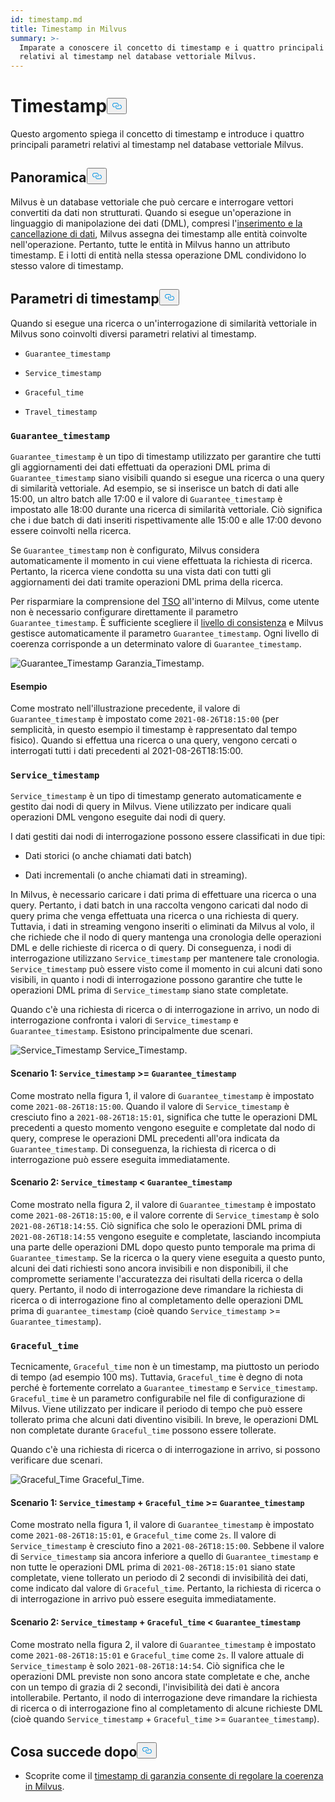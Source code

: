 ```yaml
---
id: timestamp.md
title: Timestamp in Milvus
summary: >-
  Imparate a conoscere il concetto di timestamp e i quattro principali parametri
  relativi al timestamp nel database vettoriale Milvus.
---
```


<h1 id="Timestamp" class="common-anchor-header">Timestamp<button data-href="#Timestamp" class="anchor-icon" translate="no">
      <svg translate="no"
        aria-hidden="true"
        focusable="false"
        height="20"
        version="1.1"
        viewBox="0 0 16 16"
        width="16"
      >
        <path
          fill="#0092E4"
          fill-rule="evenodd"
          d="M4 9h1v1H4c-1.5 0-3-1.69-3-3.5S2.55 3 4 3h4c1.45 0 3 1.69 3 3.5 0 1.41-.91 2.72-2 3.25V8.59c.58-.45 1-1.27 1-2.09C10 5.22 8.98 4 8 4H4c-.98 0-2 1.22-2 2.5S3 9 4 9zm9-3h-1v1h1c1 0 2 1.22 2 2.5S13.98 12 13 12H9c-.98 0-2-1.22-2-2.5 0-.83.42-1.64 1-2.09V6.25c-1.09.53-2 1.84-2 3.25C6 11.31 7.55 13 9 13h4c1.45 0 3-1.69 3-3.5S14.5 6 13 6z"
        ></path>
      </svg>
    </button></h1><p>Questo argomento spiega il concetto di timestamp e introduce i quattro principali parametri relativi al timestamp nel database vettoriale Milvus.</p>
<h2 id="Overview" class="common-anchor-header">Panoramica<button data-href="#Overview" class="anchor-icon" translate="no">
      <svg translate="no"
        aria-hidden="true"
        focusable="false"
        height="20"
        version="1.1"
        viewBox="0 0 16 16"
        width="16"
      >
        <path
          fill="#0092E4"
          fill-rule="evenodd"
          d="M4 9h1v1H4c-1.5 0-3-1.69-3-3.5S2.55 3 4 3h4c1.45 0 3 1.69 3 3.5 0 1.41-.91 2.72-2 3.25V8.59c.58-.45 1-1.27 1-2.09C10 5.22 8.98 4 8 4H4c-.98 0-2 1.22-2 2.5S3 9 4 9zm9-3h-1v1h1c1 0 2 1.22 2 2.5S13.98 12 13 12H9c-.98 0-2-1.22-2-2.5 0-.83.42-1.64 1-2.09V6.25c-1.09.53-2 1.84-2 3.25C6 11.31 7.55 13 9 13h4c1.45 0 3-1.69 3-3.5S14.5 6 13 6z"
        ></path>
      </svg>
    </button></h2><p>Milvus è un database vettoriale che può cercare e interrogare vettori convertiti da dati non strutturati. Quando si esegue un'operazione in linguaggio di manipolazione dei dati (DML), compresi l'<a href="https://milvus.io/docs/v2.1.x/data_processing.md">inserimento e la cancellazione di dati</a>, Milvus assegna dei timestamp alle entità coinvolte nell'operazione. Pertanto, tutte le entità in Milvus hanno un attributo timestamp. E i lotti di entità nella stessa operazione DML condividono lo stesso valore di timestamp.</p>
<h2 id="Timestamp-parameters" class="common-anchor-header">Parametri di timestamp<button data-href="#Timestamp-parameters" class="anchor-icon" translate="no">
      <svg translate="no"
        aria-hidden="true"
        focusable="false"
        height="20"
        version="1.1"
        viewBox="0 0 16 16"
        width="16"
      >
        <path
          fill="#0092E4"
          fill-rule="evenodd"
          d="M4 9h1v1H4c-1.5 0-3-1.69-3-3.5S2.55 3 4 3h4c1.45 0 3 1.69 3 3.5 0 1.41-.91 2.72-2 3.25V8.59c.58-.45 1-1.27 1-2.09C10 5.22 8.98 4 8 4H4c-.98 0-2 1.22-2 2.5S3 9 4 9zm9-3h-1v1h1c1 0 2 1.22 2 2.5S13.98 12 13 12H9c-.98 0-2-1.22-2-2.5 0-.83.42-1.64 1-2.09V6.25c-1.09.53-2 1.84-2 3.25C6 11.31 7.55 13 9 13h4c1.45 0 3-1.69 3-3.5S14.5 6 13 6z"
        ></path>
      </svg>
    </button></h2><p>Quando si esegue una ricerca o un'interrogazione di similarità vettoriale in Milvus sono coinvolti diversi parametri relativi al timestamp.</p>
<ul>
<li><p><code translate="no">Guarantee_timestamp</code></p></li>
<li><p><code translate="no">Service_timestamp</code></p></li>
<li><p><code translate="no">Graceful_time</code></p></li>
<li><p><code translate="no">Travel_timestamp</code></p></li>
</ul>
<h3 id="Guaranteetimestamp" class="common-anchor-header"><code translate="no">Guarantee_timestamp</code></h3><p><code translate="no">Guarantee_timestamp</code> è un tipo di timestamp utilizzato per garantire che tutti gli aggiornamenti dei dati effettuati da operazioni DML prima di <code translate="no">Guarantee_timestamp</code> siano visibili quando si esegue una ricerca o una query di similarità vettoriale. Ad esempio, se si inserisce un batch di dati alle 15:00, un altro batch alle 17:00 e il valore di <code translate="no">Guarantee_timestamp</code> è impostato alle 18:00 durante una ricerca di similarità vettoriale. Ciò significa che i due batch di dati inseriti rispettivamente alle 15:00 e alle 17:00 devono essere coinvolti nella ricerca.</p>
<p>Se <code translate="no">Guarantee_timestamp</code> non è configurato, Milvus considera automaticamente il momento in cui viene effettuata la richiesta di ricerca. Pertanto, la ricerca viene condotta su una vista dati con tutti gli aggiornamenti dei dati tramite operazioni DML prima della ricerca.</p>
<p>Per risparmiare la comprensione del <a href="https://github.com/milvus-io/milvus/blob/master/docs/design_docs/20211214-milvus_hybrid_ts.md">TSO</a> all'interno di Milvus, come utente non è necessario configurare direttamente il parametro <code translate="no">Guarantee_timestamp</code>. È sufficiente scegliere il <a href="https://milvus.io/docs/v2.1.x/consistency.md">livello di consistenza</a> e Milvus gestisce automaticamente il parametro <code translate="no">Guarantee_timestamp</code>. Ogni livello di coerenza corrisponde a un determinato valore di <code translate="no">Guarantee_timestamp</code>.</p>
<p>
  
   <span class="img-wrapper"> <img translate="no" src="/docs/v2.5.x/assets/Guarantee_Timestamp.png" alt="Guarantee_Timestamp" class="doc-image" id="guarantee_timestamp" />
   </span> <span class="img-wrapper"> <span>Garanzia_Timestamp</span>. </span></p>
<h4 id="Example" class="common-anchor-header">Esempio</h4><p>Come mostrato nell'illustrazione precedente, il valore di <code translate="no">Guarantee_timestamp</code> è impostato come <code translate="no">2021-08-26T18:15:00</code> (per semplicità, in questo esempio il timestamp è rappresentato dal tempo fisico). Quando si effettua una ricerca o una query, vengono cercati o interrogati tutti i dati precedenti al 2021-08-26T18:15:00.</p>
<h3 id="Servicetimestamp" class="common-anchor-header"><code translate="no">Service_timestamp</code></h3><p><code translate="no">Service_timestamp</code> è un tipo di timestamp generato automaticamente e gestito dai nodi di query in Milvus. Viene utilizzato per indicare quali operazioni DML vengono eseguite dai nodi di query.</p>
<p>I dati gestiti dai nodi di interrogazione possono essere classificati in due tipi:</p>
<ul>
<li><p>Dati storici (o anche chiamati dati batch)</p></li>
<li><p>Dati incrementali (o anche chiamati dati in streaming).</p></li>
</ul>
<p>In Milvus, è necessario caricare i dati prima di effettuare una ricerca o una query. Pertanto, i dati batch in una raccolta vengono caricati dal nodo di query prima che venga effettuata una ricerca o una richiesta di query. Tuttavia, i dati in streaming vengono inseriti o eliminati da Milvus al volo, il che richiede che il nodo di query mantenga una cronologia delle operazioni DML e delle richieste di ricerca o di query. Di conseguenza, i nodi di interrogazione utilizzano <code translate="no">Service_timestamp</code> per mantenere tale cronologia. <code translate="no">Service_timestamp</code> può essere visto come il momento in cui alcuni dati sono visibili, in quanto i nodi di interrogazione possono garantire che tutte le operazioni DML prima di <code translate="no">Service_timestamp</code> siano state completate.</p>
<p>Quando c'è una richiesta di ricerca o di interrogazione in arrivo, un nodo di interrogazione confronta i valori di <code translate="no">Service_timestamp</code> e <code translate="no">Guarantee_timestamp</code>. Esistono principalmente due scenari.</p>
<p>
  
   <span class="img-wrapper"> <img translate="no" src="/docs/v2.5.x/assets/Service_Timestamp.png" alt="Service_Timestamp" class="doc-image" id="service_timestamp" />
   </span> <span class="img-wrapper"> <span>Service_Timestamp</span>. </span></p>
<h4 id="Scenario-1-Servicetimestamp--Guaranteetimestamp" class="common-anchor-header">Scenario 1: <code translate="no">Service_timestamp</code> &gt;= <code translate="no">Guarantee_timestamp</code></h4><p>Come mostrato nella figura 1, il valore di <code translate="no">Guarantee_timestamp</code> è impostato come <code translate="no">2021-08-26T18:15:00</code>. Quando il valore di <code translate="no">Service_timestamp</code> è cresciuto fino a <code translate="no">2021-08-26T18:15:01</code>, significa che tutte le operazioni DML precedenti a questo momento vengono eseguite e completate dal nodo di query, comprese le operazioni DML precedenti all'ora indicata da <code translate="no">Guarantee_timestamp</code>. Di conseguenza, la richiesta di ricerca o di interrogazione può essere eseguita immediatamente.</p>
<h4 id="Scenario-2-Servicetimestamp--Guaranteetimestamp" class="common-anchor-header">Scenario 2: <code translate="no">Service_timestamp</code> &lt; <code translate="no">Guarantee_timestamp</code></h4><p>Come mostrato nella figura 2, il valore di <code translate="no">Guarantee_timestamp</code> è impostato come <code translate="no">2021-08-26T18:15:00</code>, e il valore corrente di <code translate="no">Service_timestamp</code> è solo <code translate="no">2021-08-26T18:14:55</code>. Ciò significa che solo le operazioni DML prima di <code translate="no">2021-08-26T18:14:55</code> vengono eseguite e completate, lasciando incompiuta una parte delle operazioni DML dopo questo punto temporale ma prima di <code translate="no">Guarantee_timestamp</code>. Se la ricerca o la query viene eseguita a questo punto, alcuni dei dati richiesti sono ancora invisibili e non disponibili, il che compromette seriamente l'accuratezza dei risultati della ricerca o della query. Pertanto, il nodo di interrogazione deve rimandare la richiesta di ricerca o di interrogazione fino al completamento delle operazioni DML prima di <code translate="no">guarantee_timestamp</code> (cioè quando <code translate="no">Service_timestamp</code> &gt;= <code translate="no">Guarantee_timestamp</code>).</p>
<h3 id="Gracefultime" class="common-anchor-header"><code translate="no">Graceful_time</code></h3><p>Tecnicamente, <code translate="no">Graceful_time</code> non è un timestamp, ma piuttosto un periodo di tempo (ad esempio 100 ms). Tuttavia, <code translate="no">Graceful_time</code> è degno di nota perché è fortemente correlato a <code translate="no">Guarantee_timestamp</code> e <code translate="no">Service_timestamp</code>. <code translate="no">Graceful_time</code> è un parametro configurabile nel file di configurazione di Milvus. Viene utilizzato per indicare il periodo di tempo che può essere tollerato prima che alcuni dati diventino visibili. In breve, le operazioni DML non completate durante <code translate="no">Graceful_time</code> possono essere tollerate.</p>
<p>Quando c'è una richiesta di ricerca o di interrogazione in arrivo, si possono verificare due scenari.</p>
<p>
  
   <span class="img-wrapper"> <img translate="no" src="/docs/v2.5.x/assets/Graceful_Time.png" alt="Graceful_Time" class="doc-image" id="graceful_time" />
   </span> <span class="img-wrapper"> <span>Graceful_Time</span>. </span></p>
<h4 id="Scenario-1-Servicetimestamp--+--Gracefultime--Guaranteetimestamp" class="common-anchor-header">Scenario 1: <code translate="no">Service_timestamp</code> + <code translate="no">Graceful_time</code> &gt;= <code translate="no">Guarantee_timestamp</code></h4><p>Come mostrato nella figura 1, il valore di <code translate="no">Guarantee_timestamp</code> è impostato come <code translate="no">2021-08-26T18:15:01</code>, e <code translate="no">Graceful_time</code> come <code translate="no">2s</code>. Il valore di <code translate="no">Service_timestamp</code> è cresciuto fino a <code translate="no">2021-08-26T18:15:00</code>. Sebbene il valore di <code translate="no">Service_timestamp</code> sia ancora inferiore a quello di <code translate="no">Guarantee_timestamp</code> e non tutte le operazioni DML prima di <code translate="no">2021-08-26T18:15:01</code> siano state completate, viene tollerato un periodo di 2 secondi di invisibilità dei dati, come indicato dal valore di <code translate="no">Graceful_time</code>. Pertanto, la richiesta di ricerca o di interrogazione in arrivo può essere eseguita immediatamente.</p>
<h4 id="Scenario-2-Servicetimestamp--+--Gracefultime--Guaranteetimestamp" class="common-anchor-header">Scenario 2: <code translate="no">Service_timestamp</code> + <code translate="no">Graceful_time</code> &lt; <code translate="no">Guarantee_timestamp</code></h4><p>Come mostrato nella figura 2, il valore di <code translate="no">Guarantee_timestamp</code> è impostato come <code translate="no">2021-08-26T18:15:01</code> e <code translate="no">Graceful_time</code> come <code translate="no">2s</code>. Il valore attuale di <code translate="no">Service_timestamp</code> è solo <code translate="no">2021-08-26T18:14:54</code>. Ciò significa che le operazioni DML previste non sono ancora state completate e che, anche con un tempo di grazia di 2 secondi, l'invisibilità dei dati è ancora intollerabile. Pertanto, il nodo di interrogazione deve rimandare la richiesta di ricerca o di interrogazione fino al completamento di alcune richieste DML (cioè quando <code translate="no">Service_timestamp</code> + <code translate="no">Graceful_time</code> &gt;= <code translate="no">Guarantee_timestamp</code>).</p>
<h2 id="Whats-next" class="common-anchor-header">Cosa succede dopo<button data-href="#Whats-next" class="anchor-icon" translate="no">
      <svg translate="no"
        aria-hidden="true"
        focusable="false"
        height="20"
        version="1.1"
        viewBox="0 0 16 16"
        width="16"
      >
        <path
          fill="#0092E4"
          fill-rule="evenodd"
          d="M4 9h1v1H4c-1.5 0-3-1.69-3-3.5S2.55 3 4 3h4c1.45 0 3 1.69 3 3.5 0 1.41-.91 2.72-2 3.25V8.59c.58-.45 1-1.27 1-2.09C10 5.22 8.98 4 8 4H4c-.98 0-2 1.22-2 2.5S3 9 4 9zm9-3h-1v1h1c1 0 2 1.22 2 2.5S13.98 12 13 12H9c-.98 0-2-1.22-2-2.5 0-.83.42-1.64 1-2.09V6.25c-1.09.53-2 1.84-2 3.25C6 11.31 7.55 13 9 13h4c1.45 0 3-1.69 3-3.5S14.5 6 13 6z"
        ></path>
      </svg>
    </button></h2><ul>
<li>Scoprite come il <a href="/docs/it/v2.5.x/consistency.md">timestamp di garanzia consente di regolare la coerenza in Milvus</a>.</li>
</ul>
